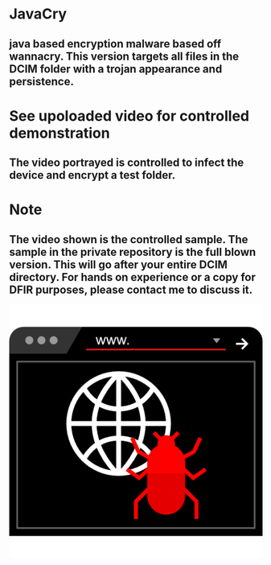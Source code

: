 # JavaCry
 ## java based encryption malware based off wannacry. This version targets all files in the DCIM folder with a trojan appearance and persistence.
 
 # See upoloaded video for controlled demonstration
 
 ## The video portrayed is controlled to infect the device and encrypt a test folder.
 
 # Note
 
 ## The video shown is the controlled sample. The sample in the private repository is the full blown version. This will go after your entire DCIM directory. For hands on experience or a copy for DFIR purposes, please contact me to discuss it.
 
 
 ![iSpeed Test Image](browser.png)

